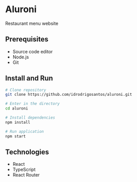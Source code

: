 # Aluroni

Restaurant menu website

## Prerequisites

* Source code editor
* Node.js
* Git

## Install and Run

```bash
# Clone repository
git clone https://github.com/idrodrigosantos/aluroni.git

# Enter in the directory
cd aluroni

# Install dependencies
npm install

# Run application
npm start
```

## Technologies

* React
* TypeScript
* React Router
